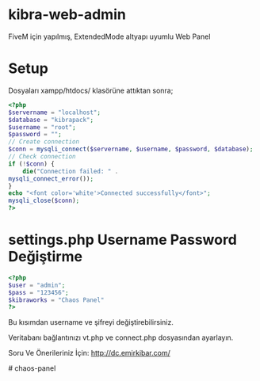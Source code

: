 # kibra-web-admin
FiveM için yapılmış, ExtendedMode altyapı uyumlu Web Panel

# Setup

Dosyaları xampp/htdocs/ klasörüne attıktan sonra;

```php
<?php
$servername = "localhost";
$database = "kibrapack";
$username = "root";
$password = "";
// Create connection
$conn = mysqli_connect($servername, $username, $password, $database);
// Check connection
if (!$conn) {
    die("Connection failed: " . 
mysqli_connect_error());
}
echo "<font color='white'>Connected successfully</font>";
mysqli_close($conn);
?>
```

# settings.php Username Password Değiştirme

```php
<?php
$user = "admin";
$pass = "123456";
$kibraworks = "Chaos Panel"
?>
```

Bu kısımdan username ve şifreyi değiştirebilirsiniz.

Veritabanı bağlantınızı vt.php ve connect.php dosyasından ayarlayın.

Soru Ve Önerileriniz İçin: http://dc.emirkibar.com/

#   c h a o s - p a n e l  
 